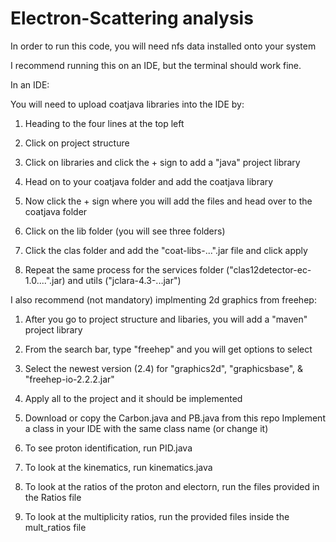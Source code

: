# Electron-Scattering analysis

In order to run this code, you will need nfs data installed onto your system

I recommend running this on an IDE, but the terminal should work fine.

In an IDE: 

You will need to upload coatjava libraries into the IDE by: 

  1. Heading to the four lines at the top left
     
  3. Click on project structure
     
  5. Click on libraries and click the + sign to add a "java" project library
     
  7. Head on to your coatjava folder and add the coatjava library
     
  9. Now click the + sign where you will add the files and head over to the coatjava folder
      
  11. Click on the lib folder (you will see three folders)
  12. Click the clas folder and add the "coat-libs-...".jar file and click apply
  13. Repeat the same process for the services folder ("clas12detector-ec-1.0....".jar) and utils ("jclara-4.3-...jar")
     
I also recommend (not mandatory) implmenting 2d graphics from freehep:
  1. After you go to project structure and libaries, you will add a "maven" project library
  2. From the search bar, type "freehep" and you will get options to select
  3. Select the newest version (2.4) for "graphics2d", "graphicsbase", & "freehep-io-2.2.2.jar"
  4. Apply all to the project and it should be implemented
     
1. Download or copy the Carbon.java and PB.java from this repo
     Implement a class in your IDE with the same class name (or change it)
3. To see proton identification, run PID.java
4. To look at the kinematics, run kinematics.java
5. To look at the ratios of the proton and electorn, run the files provided in the Ratios file
6. To look at the multiplicity ratios, run the provided files inside the mult_ratios file
